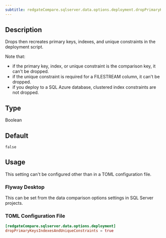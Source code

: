 ```yaml
---
subtitle: redgateCompare.sqlserver.data.options.deployment.dropPrimaryKeysIndexesAndUniqueConstraints
---
```


## Description

Drops then recreates primary keys, indexes, and unique constraints in the deployment script.

Note that:
- if the primary key, index, or unique constraint is the comparison key, it can't be dropped.
- if the unique constraint is required for a FILESTREAM column, it can't be dropped.
- if you deploy to a SQL Azure database, clustered index constraints are not dropped.

## Type

Boolean

## Default

`false`

## Usage

This setting can't be configured other than in a TOML configuration file.

### Flyway Desktop

This can be set from the data comparison options settings in SQL Server projects.

### TOML Configuration File

```toml
[redgateCompare.sqlserver.data.options.deployment]
dropPrimaryKeysIndexesAndUniqueConstraints = true
```
